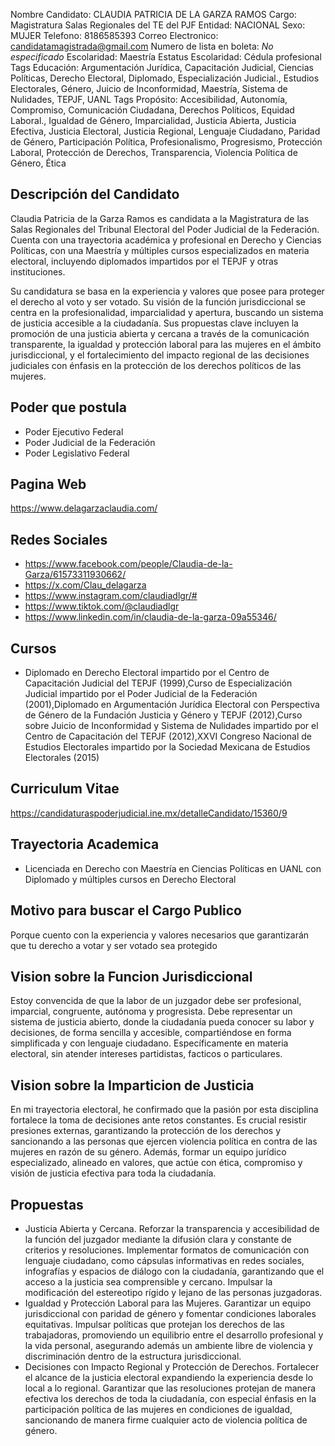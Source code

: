 Nombre Candidato: CLAUDIA PATRICIA DE LA GARZA RAMOS
Cargo: Magistratura Salas Regionales del TE del PJF
Entidad: NACIONAL
Sexo: MUJER
Telefono: 8186585393
Correo Electronico: candidatamagistrada@gmail.com
Numero de lista en boleta: *No especificado*
Escolaridad: Maestría
Estatus Escolaridad: Cédula profesional
Tags Educación: Argumentación Jurídica, Capacitación Judicial, Ciencias Políticas, Derecho Electoral, Diplomado, Especialización Judicial., Estudios Electorales, Género, Juicio de Inconformidad, Maestría, Sistema de Nulidades, TEPJF, UANL
Tags Propósito: Accesibilidad, Autonomía, Compromiso, Comunicación Ciudadana, Derechos Políticos, Equidad Laboral., Igualdad de Género, Imparcialidad, Justicia Abierta, Justicia Efectiva, Justicia Electoral, Justicia Regional, Lenguaje Ciudadano, Paridad de Género, Participación Política, Profesionalismo, Progresismo, Protección Laboral, Protección de Derechos, Transparencia, Violencia Política de Género, Ética


## Descripción del Candidato 

Claudia Patricia de la Garza Ramos es candidata a la Magistratura de las Salas Regionales del Tribunal Electoral del Poder Judicial de la Federación. Cuenta con una trayectoria académica y profesional en Derecho y Ciencias Políticas, con una Maestría y múltiples cursos especializados en materia electoral, incluyendo diplomados impartidos por el TEPJF y otras instituciones.

Su candidatura se basa en la experiencia y valores que posee para proteger el derecho al voto y ser votado. Su visión de la función jurisdiccional se centra en la profesionalidad, imparcialidad y apertura, buscando un sistema de justicia accesible a la ciudadanía. Sus propuestas clave incluyen la promoción de una justicia abierta y cercana a través de la comunicación transparente, la igualdad y protección laboral para las mujeres en el ámbito jurisdiccional, y el fortalecimiento del impacto regional de las decisiones judiciales con énfasis en la protección de los derechos políticos de las mujeres.


## Poder que postula

- Poder Ejecutivo Federal
- Poder Judicial de la Federación
- Poder Legislativo Federal


## Pagina Web

https://www.delagarzaclaudia.com/


## Redes Sociales

- https://www.facebook.com/people/Claudia-de-la-Garza/61573311930662/
- https://x.com/Clau_delagarza
- https://www.instagram.com/claudiadlgr/#
- https://www.tiktok.com/@claudiadlgr
- https://www.linkedin.com/in/claudia-de-la-garza-09a55346/


## Cursos

- Diplomado en Derecho Electoral impartido por el Centro de Capacitación Judicial del TEPJF (1999),Curso de Especialización Judicial impartido por el Poder Judicial de la Federación (2001),Diplomado en Argumentación Jurídica Electoral con Perspectiva de Género de la Fundación Justicia y Género y TEPJF (2012),Curso sobre Juicio de Inconformidad y Sistema de Nulidades impartido por el Centro de Capacitación del TEPJF (2012),XXVI Congreso Nacional de Estudios Electorales impartido por la Sociedad Mexicana de Estudios Electorales (2015)


## Curriculum Vitae

https://candidaturaspoderjudicial.ine.mx/detalleCandidato/15360/9


## Trayectoria Academica

- Licenciada en Derecho con Maestría en Ciencias Políticas en UANL con Diplomado y múltiples cursos en Derecho Electoral


## Motivo para buscar el Cargo Publico

Porque cuento con la experiencia y valores necesarios que garantizarán que tu derecho a votar y ser votado sea protegido


## Vision sobre la Funcion Jurisdiccional

Estoy convencida de que la labor de un juzgador debe ser profesional, imparcial, congruente, autónoma y progresista. Debe representar un sistema de justicia abierto, donde la ciudadanía pueda conocer su labor y decisiones, de forma sencilla y accesible, compartiéndose en forma simplificada y con lenguaje ciudadano. Específicamente en materia electoral, sin atender intereses partidistas, facticos o particulares.


## Vision sobre la Imparticion de Justicia

En mi trayectoria electoral, he confirmado que la pasión por esta disciplina fortalece la toma de decisiones ante retos constantes. Es crucial resistir presiones externas, garantizando la protección de los derechos y sancionando a las personas que ejercen violencia política en contra de las mujeres en razón de su género. Además, formar un equipo jurídico especializado, alineado en valores, que actúe con ética, compromiso y visión de justicia efectiva para toda la ciudadanía.


## Propuestas

- Justicia Abierta y Cercana. Reforzar la transparencia y accesibilidad de la función del juzgador mediante la difusión clara y constante de criterios y resoluciones. Implementar formatos de comunicación con lenguaje ciudadano, como cápsulas informativas en redes sociales, infografías y espacios de diálogo con la ciudadanía, garantizando que el acceso a la justicia sea comprensible y cercano. Impulsar la modificación del estereotipo rígido y lejano de las personas juzgadoras.
- Igualdad y Protección Laboral para las Mujeres. Garantizar un equipo jurisdiccional con paridad de género y fomentar condiciones laborales equitativas. Impulsar políticas que protejan los derechos de las trabajadoras, promoviendo un equilibrio entre el desarrollo profesional y la vida personal, asegurando además un ambiente libre de violencia y discriminación dentro de la estructura jurisdiccional.
- Decisiones con Impacto Regional y Protección de Derechos. Fortalecer el alcance de la justicia electoral expandiendo la experiencia desde lo local a lo regional. Garantizar que las resoluciones protejan de manera efectiva los derechos de toda la ciudadanía, con especial énfasis en la participación política de las mujeres en condiciones de igualdad, sancionando de manera firme cualquier acto de violencia política de género.

